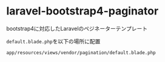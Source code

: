 # laravel-bootstrap4-paginator
bootstrap4に対応したLaravelのペジネーターテンプレート

`default.blade.php`を以下の場所に配置

```
app/resources/views/vendor/pagination/default.blade.php
```
